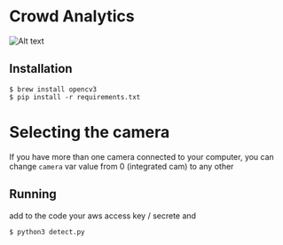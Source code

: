 # Crowd Analytics

![Alt text](example.png?raw=true)

## Installation

```
$ brew install opencv3
$ pip install -r requirements.txt
```

# Selecting the camera
If you have more than one camera connected to your computer, you can change ```camera``` var value from 0 (integrated cam) to any other
 
## Running

add to the code your aws access key / secrete and 

```
$ python3 detect.py
```